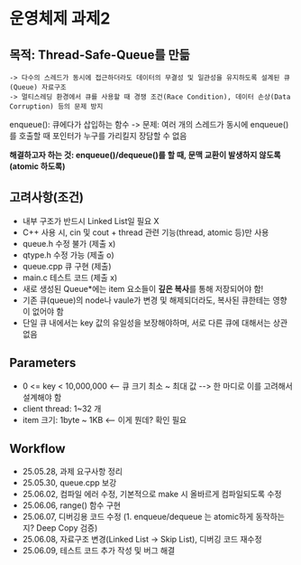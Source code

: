 # 운영체제 과제2

## 목적: Thread-Safe-Queue를 만듦
```
-> 다수의 스레드가 동시에 접근하더라도 데이터의 무결성 및 일관성을 유지하도록 설계된 큐(Queue) 자료구조
-> 멀티스레딩 환경에서 큐를 사용할 때 경쟁 조건(Race Condition), 데이터 손상(Data Corruption) 등의 문제 방지
```
enqueue(): 큐에다가 삽입하는 함수
-> 문제: 여러 개의 스레드가 동시에 enqueue()를 호출할 때 포인터가 누구를 가리킬지 장담할 수 없음

**해결하고자 하는 것: enqueue()/dequeue()를 할 때, 문맥 교환이 발생하지 않도록(atomic 하도록)**

## 고려사항(조건)

- 내부 구조가 반드시 Linked List일 필요 X
- C++ 사용 시, cin 및 cout + thread 관련 기능(thread, atomic 등)만 사용
- queue.h 수정 불가 (제출 x)
- qtype.h 수정 가능 (제출 o)
- queue.cpp 큐 구현 (제출)
- main.c 테스트 코드 (제출 x)
- 새로 생성된 Queue*에는 item 요소들이 **깊은 복사**를 통해 저장되어야 함!
- 기존 큐(queue)의 node나 vaule가 변경 및 해제되더라도, 복사된 큐한테는 영향이 없어야 함
- 단일 큐 내에서는 key 값의 유일성을 보장해야하며, 서로 다른 큐에 대해서는 상관없음

## Parameters
- 0 <= key < 10,000,000 <-- 큐 크기 최소 ~ 최대 값 --> 한 마디로 이를 고려해서 설계해야 함
- client thread: 1~32 개
- item 크기: 1byte ~ 1KB <-- 이게 뭔데? 확인 필요

## Workflow
- 25.05.28, 과제 요구사항 정리
- 25.05.30, queue.cpp 보강
- 25.06.02, 컴파일 에러 수정, 기본적으로 make 시 올바르게 컴파일되도록 수정
- 25.06.06, range() 함수 구현
- 25.06.07, 디버깅용 코드 수정 (1. enqueue/dequeue 는 atomic하게 동작하는지? Deep Copy 검증)
- 25.06.08, 자료구조 변경(Linked List -> Skip List), 디버깅 코드 재수정
- 25.06.09, 테스트 코드 추가 작성 및 버그 해결